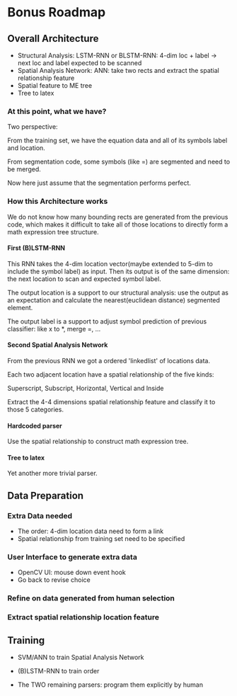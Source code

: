 # Bonus Roadmap
## Overall Architecture
  - Structural Analysis: LSTM-RNN or BLSTM-RNN: 4-dim loc + label -> next loc and label expected to be scanned
  - Spatial Analysis Network: ANN: take two rects and extract the spatial relationship feature
  - Spatial feature to ME tree
  - Tree to latex

### At this point, what we have?

Two perspective:

From the training set, we have the equation data and all of its symbols label and location.

From segmentation code, some symbols (like =) are segmented and need to be merged.

Now here just assume that the segmentation performs perfect.

### How this Architecture works

We do not know how many bounding rects are generated from the previous code, which
makes it difficult to take all of those locations to directly form a math expression tree structure.

#### First (B)LSTM-RNN

This RNN takes the 4-dim location vector(maybe extended to 5-dim to include the symbol label) as input.
Then its output is of the same dimension: the next location to scan and expected symbol label.

The output location is a support to our structural analysis: use the output as an expectation and calculate the nearest(euclidean distance) segmented element.

The output label is a support to adjust symbol prediction of previous classifier: like x to \*, merge =, ...

#### Second Spatial Analysis Network

From the previous RNN we got a ordered 'linkedlist' of locations data.

Each two adjacent location have a spatial relationship of the five kinds:

Superscript, Subscript, Horizontal, Vertical and Inside

Extract the 4-4 dimensions spatial relationship feature and classify it to those 5 categories.

#### Hardcoded parser

Use the spatial relationship to construct math expression tree.

#### Tree to latex

 Yet another more trivial parser.

## Data Preparation
### Extra Data needed

  - The order: 4-dim location data need to form a link
  - Spatial relationship from training set need to be specified

### User Interface to generate extra data

  - OpenCV UI: mouse down event hook
  - Go back to revise choice

### Refine on data generated from human selection

### Extract spatial relationship location feature

## Training
  - SVM/ANN to train Spatial Analysis Network
  - (B)LSTM-RNN to train order

  - The TWO remaining parsers: program them explicitly by human
